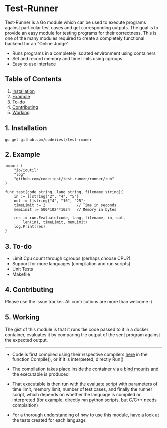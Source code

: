 # Test-Runner

Test-Runner is a Go module which can be used to execute programs against particular
test cases and get corresponding outputs. The goal is to provide an easy module
for testing programs for their correctness. This is one of the many modules
required to create a completely functional backend for an "Online Judge".

- Runs programs in a completely isolated environment using containers
- Set and record memory and time limits using cgroups
- Easy to use interface

## Table of Contents

1. [ Installation ](#install)
2. [ Example ](#example)
3. [ To-do ](#todo)
4. [ Contributing ](#contrib)
5. [ Working ](#working)

<a name="install"></a>

## 1. Installation

`go get github.com/codeiiest/test-runner`

<a name="example"></a>

## 2. Example

```
import (
	"io/ioutil"
	"log"
	"github.com/codeiiest/test-runner/runner/run"
)

func test(code string, lang string, filename string){
	in := []string{"2", "4", "5"}
	out := []string{"4", "16", "25"}
	timeLimit := 2              // Time in seconds
	memLimit := 500*1024*1024   // Memory in bytes

	res := run.Evaluate(code, lang, filename, in, out,
        len(in), timeLimit, memLimit)
	log.Print(res)
}
```

<a name="todo"></a>

## 3. To-do

- Limit Cpu count through cgroups (perhaps choose CPU?)
- Support for more languages (compilation and run scripts)
- Unit Tests
- Makefile

<a name="contrib"></a>

## 4. Contributing

Please use the issue tracker.
All contributions are more than welcome :)

<a name="working"></a>

## 5. Working

The gist of this module is that it runs the code passed to it in a docker container, evaluates it by comparing the output of the sent program against the expected output.

---

- Code is first compiled using their respective compilers [here](./internal/container/run.go) in the function Compile(), or if it is interpreted, directly Run()

- The compilation takes place inside the container via a [bind mounts](https://docs.docker.com/storage/bind-mounts/) and the executable is produced

- That executable is then run with the [evaluate script](./internal/container/docker/evaluate) with parameters of time limit, memory limit, number of test cases, and finally the runner script, which depends on whether the language is compiled or interpreted (for example, directly run python scripts, but C/C++ needs compialtion)

- For a thorough understanding of how to use this module, have a look at the tests created for each language.
